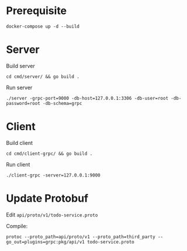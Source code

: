 
# Prerequisite

    docker-compose up -d --build

# Server

Build server

    cd cmd/server/ && go build .


Run server

    ./server -grpc-port=9000 -db-host=127.0.0.1:3306 -db-user=root -db-password=root -db-schema=grpc

# Client

Build client

    cd cmd/client-grpc/ && go build .


Run client

    ./client-grpc -server=127.0.0.1:9000


# Update Protobuf

Edit `api/proto/v1/todo-service.proto`

Compile:

    protoc --proto_path=api/proto/v1 --proto_path=third_party --go_out=plugins=grpc:pkg/api/v1 todo-service.proto
